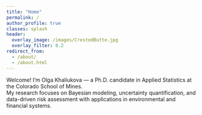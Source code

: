 ```yaml
---
title: "Home"
permalink: /
author_profile: true
classes: splash
header:
  overlay_image: /images/CrestedButte.jpg
  overlay_filter: 0.2
redirect_from:
  - /about/
  - /about.html
---
```


Welcome! I’m Olga Khaliukova — a Ph.D. candidate in Applied Statistics at the Colorado School of Mines.  
    My research focuses on Bayesian modeling, uncertainty quantification, and data-driven risk assessment with applications in environmental and financial systems.
